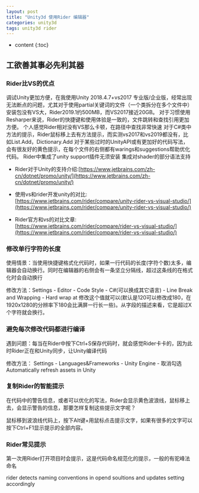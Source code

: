 ```yaml
---
layout: post
title: "Unity3d 使用Rider 编辑器"
categories: unity3d
tags: unity3d rider 
---
```


* content
{:toc}


## 工欲善其事必先利其器

### Rider比VS的优点

调试Unity更加方便，在我使用Unity 2018.4.7+vs2017 专业版/企业版，经常出现无法断点的问题，尤其对于使用partial关键词的文件（一个类拆分在多个文件中）
安装包没有VS大，Rider2019.1约500MB，而VS2017接近20GB。
对于习惯使用Resharper来说，Rider的快捷键和使用体验是一致的，文件跳转和查找引用更加方便。
个人感觉Rider相对没有VS那么卡顿，在路径中查找非常快速
对于C#类中方法的提示，Rider鼠标移上去有方法提示，而实测vs2017和vs2019都没有，比如List.Add，Dictionary.Add
对于某些过时的UnityAPI或有更加好的代码写法，会有很友好的黄色提示，在每个文件的右侧都有warings和suggestions帮助优化代码。
Rider中集成了unity support插件无须安装
集成对shader的部分语法支持

* Rider对于Unity的支持介绍:[https://www.jetbrains.com/zh-cn/dotnet/promo/unity/](https://www.jetbrains.com/zh-cn/dotnet/promo/unity/)

* 使用vs和rider开发unity的对比:[https://www.jetbrains.com/rider/compare/unity-rider-vs-visual-studio/](https://www.jetbrains.com/rider/compare/unity-rider-vs-visual-studio/)

* Rider官方和vs的对比文章:[https://www.jetbrains.com/rider/compare/rider-vs-visual-studio/](https://www.jetbrains.com/rider/compare/rider-vs-visual-studio/)


### 修改单行字符的长度
使用情景：当使用快捷键格式化代码时，如果一行代码的长度(字符个数)太多，编辑器会自动换行。同时在编辑器的右侧会有一条坚立分隔线，超过这条线的在格式化时会自动换行

修改方法：Settings - Editor - Code Style - C#(可以换成其它语言) - Line Break and Wrapping - Hard wrap at 修改这个值就可以(默认是120可以修改成180，在1920x1280的分辨率下180会比满屏一行长一些)。从字段的描述来看，它是超过X个字符就会换行。

### 避免每次修改代码都进行编译
遇到问题：每当在Rider中按下Ctrl+S保存代码时，就会感觉Rider卡卡的，因为此时Rider正在和Unity同步，让Unity编译代码

修改方法： Settings - Languages&Frameworks - Unity Engine - 取消勾选 Automatically refresh assets in Unity

### 复制Rider的智能提示
在代码中的警告信息，或者可以优化的写法，Rider会显示黄色波浪线，鼠标移上去，会显示警告的信息，那要怎样复制这些提示文字呢？

鼠标移到波浪线代码上，按下Alt键+用鼠标点击提示文字，如果有很多的文字可以按下Ctrl+F1显示提示的全部内容。

### Rider常见提示
第一次用Rider打开项目时会提示，这是代码命名规范化的提示，一般的有驼峰法命名

rider detects naming conventions in opend soultions and updates setting accordingly